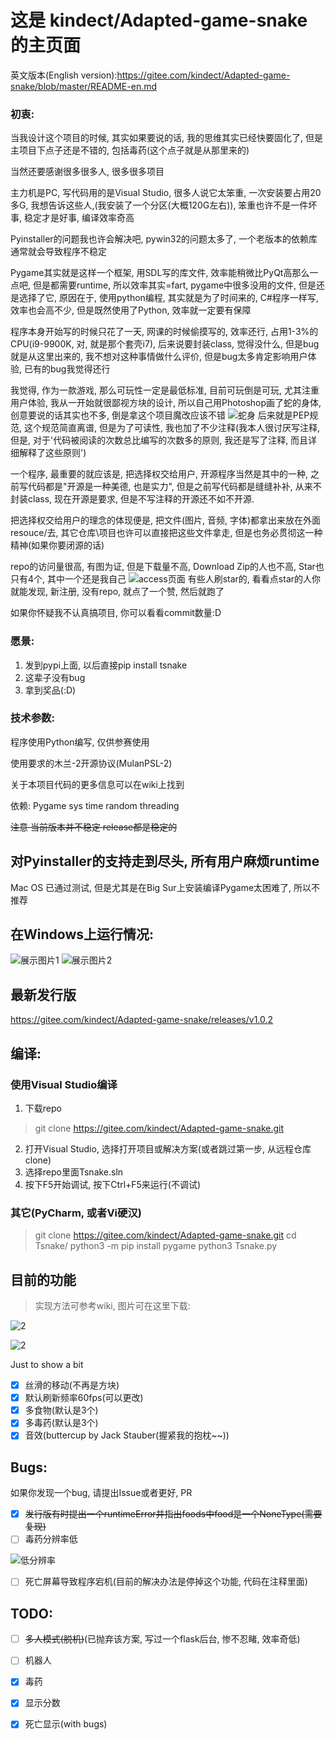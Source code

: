 # 这是 kindect/Adapted-game-snake 的主页面
英文版本(English version):https://gitee.com/kindect/Adapted-game-snake/blob/master/README-en.md

### 初衷:
当我设计这个项目的时候, 其实如果要说的话, 我的思维其实已经快要固化了, 但是主项目下点子还是不错的, 包括毒药(这个点子就是从那里来的)

当然还要感谢很多很多人, 很多很多项目

主力机是PC, 写代码用的是Visual Studio, 很多人说它太笨重, 一次安装要占用20多G, 我想告诉这些人,(我安装了一个分区(大概120G左右)), 笨重也许不是一件坏事, 稳定才是好事, 编译效率奇高

Pyinstaller的问题我也许会解决吧, pywin32的问题太多了, 一个老版本的依赖库通常就会导致程序不稳定

Pygame其实就是这样一个框架, 用SDL写的库文件, 效率能稍微比PyQt高那么一点吧, 但是都需要runtime, 所以效率其实=fart, pygame中很多没用的文件, 但是还是选择了它, 原因在于, 使用python编程, 其实就是为了时间来的, C#程序一样写, 效率也会高不少, 但是既然使用了Python, 效率就一定要有保障

程序本身开始写的时候只花了一天, 网课的时候偷摸写的, 效率还行, 占用1-3%的CPU(i9-9900K, 对, 就是那个套壳i7), 后来说要封装class, 觉得没什么, 但是bug就是从这里出来的, 我不想对这种事情做什么评价, 但是bug太多肯定影响用户体验, 已有的bug我觉得还行

我觉得, 作为一款游戏, 那么可玩性一定是最低标准, 目前可玩倒是可玩, 尤其注重用户体验, 我从一开始就很鄙视方块的设计, 所以自己用Photoshop画了蛇的身体, 创意要说的话其实也不多, 倒是拿这个项目魔改应该不错
![蛇身](https://images.gitee.com/uploads/images/2020/0806/171536_c88950d8_6537938.png "example.png")
后来就是PEP规范, 这个规范简直离谱, 但是为了可读性, 我也加了不少注释(我本人很讨厌写注释, 但是, 对于'代码被阅读的次数总比编写的次数多的原则, 我还是写了注释, 而且详细解释了这些原则')

一个程序, 最重要的就应该是, 把选择权交给用户, 开源程序当然是其中的一种, 之前写代码都是"开源是一种美德, 也是实力", 但是之前写代码都是缝缝补补, 从来不封装class, 现在开源是要求, 但是不写注释的开源还不如不开源.

把选择权交给用户的理念的体现便是, 把文件(图片, 音频, 字体)都拿出来放在外面resouce/去, 其它仓库\项目也许可以直接把这些文件拿走, 但是也务必贯彻这一种精神(如果你要闭源的话)

repo的访问量很高, 有图为证, 但是下载量不高, Download Zip的人也不高, Star也只有4个, 其中一个还是我自己
![access页面](https://images.gitee.com/uploads/images/2020/0806/171213_02815615_6537938.png "Screenshot")
有些人刷star的, 看看点star的人你就能发现, 新注册, 没有repo, 就点了一个赞, 然后就跑了

如果你怀疑我不认真搞项目, 你可以看看commit数量:D

### 愿景:

1. 发到pypi上面, 以后直接pip install tsnake
2. 这辈子没有bug
3. 拿到奖品(:D)

### 技术参数:
程序使用Python编写, 仅供参赛使用

使用要求的木兰-2开源协议(MulanPSL-2)

关于本项目代码的更多信息可以在wiki上找到

依赖: Pygame sys time random threading

~~注意 当前版本并不稳定 release都是稳定的~~

## 对Pyinstaller的支持走到尽头, 所有用户麻烦runtime

Mac OS 已通过测试, 但是尤其是在Big Sur上安装编译Pygame太困难了, 所以不推荐

## 在Windows上运行情况:
![展示图片1](https://images.gitee.com/uploads/images/2020/0802/144029_0eec6591_6537938.png)
![展示图片2](https://images.gitee.com/uploads/images/2020/0802/144046_36e1e283_6537938.png)
## 最新发行版
https://gitee.com/kindect/Adapted-game-snake/releases/v1.0.2


## 编译:
### 使用Visual Studio编译
1. 下载repo
> git clone https://gitee.com/kindect/Adapted-game-snake.git
2. 打开Visual Studio, 选择打开项目或解决方案(或者跳过第一步, 从远程仓库clone)
3. 选择repo里面Tsnake.sln
4. 按下F5开始调试, 按下Ctrl+F5来运行(不调试)

### 其它(PyCharm, 或者Vi硬汉)
> git clone https://gitee.com/kindect/Adapted-game-snake.git
> cd Tsnake/
> python3 -m pip install pygame
> python3 Tsnake.py

## 目前的功能
> 实现方法可参考wiki, 图片可在这里下载:

![2](https://images.gitee.com/uploads/images/2020/0803/145912_a12be9ca_6537938.png)

![2](https://images.gitee.com/uploads/images/2020/0803/145925_33a0d83a_6537938.png)

Just to show a bit

* [x] 丝滑的移动(不再是方块)
* [x] 默认刷新频率60fps(可以更改)
* [x] 多食物(默认是3个)
* [x] 多毒药(默认是3个)
* [x] 音效(buttercup by Jack Stauber(握紧我的抱枕~~))

## Bugs:
如果你发现一个bug, 请提出Issue或者更好, PR
* [x] ~~发行版有时提出一个runtimeError并指出foods中food是一个NoneType(需要复现)~~
* [ ] 毒药分辨率低

![低分辨率](https://images.gitee.com/uploads/images/2020/0802/150242_ec74553b_6537938.png)

* [ ] 死亡屏幕导致程序宕机(目前的解决办法是停掉这个功能, 代码在注释里面)

## TODO:
* [ ] ~~多人模式(脱机)~~(已抛弃该方案, 写过一个flask后台, 惨不忍睹, 效率奇低)

* [ ] 机器人

* [x] 毒药

* [x] 显示分数

* [x] 死亡显示(with bugs)